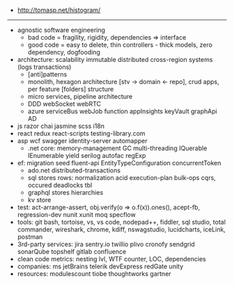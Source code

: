 * http://tomasp.net/histogram/

----

* agnostic software engineering
  * bad code = fragility, rigidity, dependencies => interface
  * good code = easy to delete, thin controllers - thick models, zero dependency, dogfooding
* architecture: scalability immutable distributed cross-region systems (logs transactions)
  * [anti]patterns
  * monolith, hexagon architecture [stv -> domain <- repo], crud apps, per feature [folders] structure
  * micro services, pipeline architecture
  * DDD webSocket webRTC
  * azure serviceBus webJob function appInsights keyVault graphApi AD
* js razor chai jasmine scss i18n
* react redux react-scripts testing-library.com
* asp wcf swagger identity-server automapper
  * .net core: memory-management GC multi-threading IQuerable IEnumerable yield serilog autofac regExp
* ef: migration seed fluent-api EntityTypeConfiguration concurrentToken
  * ado.net distributed-transactions
  * sql stores rows: normalization acid execution-plan bulk-ops cqrs, occured deadlocks tbl
  * graphql stores hierarchies
  * kv store
* test: act-arrange-assert, obj.verify(o => o.f(x)).ones(), acept-fb, regression-dev nunit xunit moq specflow
* tools: git bash, tortoise, vs, vs code, nodepad++, fiddler, sql studio, total commander, wireshark, chrome, kdiff, nswagstudio, lucidcharts, iceLink, postman
* 3rd-party services: jira sentry.io twillio plivo cronofy sendgrid sonarQube topshelf gitlab confluence
* clean code metrics: nesting lvl, WTF counter, LOC, dependencies
* companies: ms jetBrains telerik devExpress redGate unity
* resources: modulescount tiobe thoughtworks gartner
